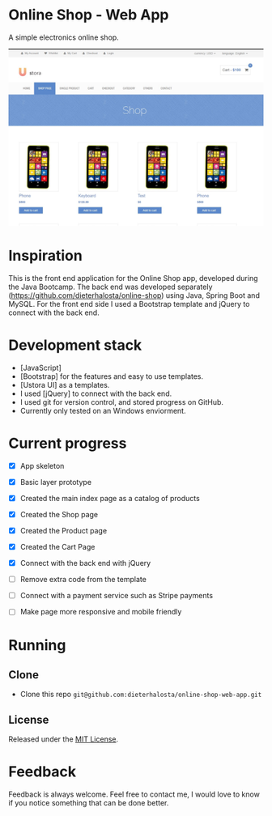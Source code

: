 # Online Shop - Web App
A simple electronics online shop.

<img src="img/Shop.jpg">

# Inspiration
This is the front end application for the Online Shop app, developed during the Java Bootcamp. 
The back end was developed separately (https://github.com/dieterhalosta/online-shop) using Java, Spring Boot and MySQL.
For the front end side I used a Bootstrap template and jQuery to connect with the back end.

# Development stack
+ [JavaScript]
+ [Bootstrap] for the features and easy to use templates.
+ [Ustora UI] as a templates.
+ I used [jQuery] to connect with the back end.
+ I used git for version control, and stored progress on GitHub.
+ Currently only tested on an Windows enviorment.

# Current progress
- [x] App skeleton
- [x] Basic layer prototype
- [x] Created the main index page as a catalog of products
- [x] Created the Shop page
- [x] Created the Product page
- [x] Created the Cart Page
- [x] Connect with the back end with jQuery
- [ ] Remove extra code from the template
- [ ] Connect with a payment service such as Stripe payments
- [ ] Make page more responsive and mobile friendly


# Running

## Clone

+ Clone this repo `git@github.com:dieterhalosta/online-shop-web-app.git`


## License

Released under the [MIT License](http://opensource.org/licenses/MIT).

# Feedback

Feedback is always welcome. Feel free to contact me, I would love to know if you notice something that can be done better.

